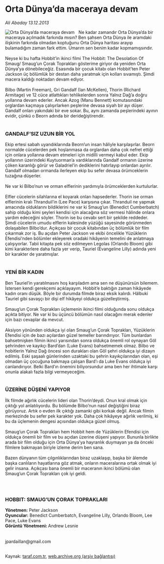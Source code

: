 # Orta Dünya’da maceraya devam

*Ali Abaday 13.12.2013*

<div class="yazi"><img align="left" alt="Orta Dünya’da maceraya devam" border="0" src="http://www.taraf.com.tr/fotoraflar/makaleler/orta-dunya-da-maceraya-devam_3605_orijinal.jpg" style="border-right-width:10px; border-color:#FFFFFF"/>Ne kadar zamandır Orta Dünya’da bir maceraya açılmadık farkında mısın? Ben şahsen Orta Dünya ile aramdaki ilişkinin farkında olmadan koptuğunu Orta Dünya haritası arayıp bulamadığım zaman fark ettim. Umarım sen benim kadar kopmamışsındır.<br/><br/>Neyse ki bu hafta Hobbit’in ikinci filmi The Hobbit: The Desolation Of Smaug/ Smaug’un Çorak Toprakları gösterime giriyor da yeniden Orta Dünya’ya dönebileceğiz. Esasında bir çocuk kitabı olan Hobbit’ten Peter Jackson üç bölümlük bir destan daha yaratmak için kolları sıvamıştı. Şimdi macera kaldığı noktadan devam ediyor.<br/><br/>Bilbo (Martin Freeman), Gri Gandalf (Ian McKellen), Thorin (Richard Armitage) ve 12 cüce atlattıkları tehlikelerden sonra Yalnız Dağ’a doğru yollarına devam ederler. Ancak Azog (Manu Bennett) komutasındaki orglardan kaçmaya çalışırlarken peşlerine devasa siyah bir ayı düşer. Gandalf onları yakındaki bir eve sokar. Bu, aynı zamanda peşlerindeki ayının evidir, çünkü o Beorn adında bir derideğiştirendir.<br/><br/><h3>GANDALF’SIZ UZUN BİR YOL</h3>Ekip ertesi sabah uyandıklarında Beorn’un insan hâliyle karşılaşırlar. Beorn normalde cücelerden pek hoşlanmasa da orglardan daha çok nefret ettiği için onlara yollarına devam etmeleri için midilli vermeyi kabul eder. Ekip yollarının üzerindeki Kuytuorman’a vardıklarında Gandalf ormanın üzerine çöken karanlığı görür ve Galadriel’in dediklerini hatırlayıp onlardan ayrılır. Gandalf olmadan ormanda ilerleyen ekip bu sefer devasa örümceklerin tuzağına düşerler.<br/><br/>Ne var ki Bilbo’nun ve orman elflerinin yardımıyla örümceklerden kurtulurlar.<br/><br/>Elfler cücelerin silahlarına el koyarak onları hapsederler. Thorin ise orman elflerinin kralı Thranduil’in (Lee Pace) karşısına çıkar. Thranduil ne yapmak amacında olduklarını bildiklerini ne var ki Smaug’un (Benedict Cumberbatch) sahip olduğu kimi şeyleri kendisi için alacağına söz vermesi hâlinde onlara yardım edeceğini söyler. Thorin ise bu cevabı sert bir şekilde reddeder. Şimdi cücelerin umudu elflerin kalesinde yüzüğü sayesinde görünmeden dolaşabilen Bilbo’dur. Açıkçası bir çocuk kitabından üç bölümlük bir film çıkarmak zor iş. Bu açıdan Peter Jackson ve ekibi öncelikle Yüzüklerin Efendisi’nden bölümler ekleyerek oradaki hikâyenin temelini de anlatmaya çalışıyorlar. Tabii kitapta pek söz edilmeyen Legolas (Orlando Bloom) gibi kimi karakterlere daha fazla yer verip, Tauriel (Evangeline Lilly) adında yeni bir karakter de yaratmışlar.<br/><br/><h3>YENİ BİR KADIN</h3>Ben Tauriel’in yaratılmasını hoş karşıladım ama sen ne düşünürsün bilemem. İstersen kendi gerekçemi açıklayayım. Hobbit’e baktığın zaman hikâyede kadın oranı düşük. Böyle bir durumda filmde biraz eksik kalırdı. Hâlbuki Tauriel gibi savaşçı bir dişi elf hikâyeyi oldukça güzelleştirmiş.<br/><br/>Smaug’un Çorak Toprakları üçlemenin ikinci filmi olduğunda sonu oldukça açıkta bitiyor. Ne var ki bu üçüncü bölümün nasıl olacağını merak edenler için bazı cevaplar da mevcut.<br/><br/>Aksiyon yönünden oldukça iyi olan Smaug’un Çorak Toprakları, Yüzüklerin Efendisi için de bazı açılardan güzel temeller barındırıyor. Tüm bunlardan bahsetmişken filmin ikinci yarısından sonra oldukça önemli rol oynayan Göl şehrinden ve kayıkçı Bard’dan (Luke Evans) bahsetmemek olmaz. Bilbo ve hobitlerin Yalnız Dağ öncesi son durakları olan Göl şehri oldukça iyi dizayn edilmiş. Eski şaşaalı günlerinden uzaktaki bu şehrin kayıkçılarından olan, eşi olmadan üç çocuğuna bakmaya çalışan Bard’ı da Luke Evans oldukça iyi canlandırıyor. Belki Bard’ın önemini biliyorsundur ama ben her ihtimale karşı onunla alakalı fazla bilgi vermeyeceğim.<br/><br/><h3>ÜZERİNE DÜŞENİ YAPIYOR</h3>İlk filmde ağırlık cücelerin lideri olan Thorin’deydi. Onun kral olmak için çıktığı yol anlatılıyordu. Bu bölümde Bilbo’nun nasıl değiştiğini biraz görüyoruz. Artık o evden ilk çıktığı zamanki gibi korkak değil. Ancak filmin merkezinde bu sefer pek karakter yok. Daha çok hikâyeye ağırlık verilmiş, ki bu da üçlemenin dengesi açısından oldukça güzel olmuş.<br/><br/>Smaug’un Çorak Toprakları hem Hobbit hem de Yüzüklerin Efendisi için oldukça önemli bir film ve bu açıdan üzerine düşeni yapıyor. Bununla birlikte arada bir film olduğu için Orta Dünya’ya hayranlık duymayan ya da önceki filmlere bakmayan biriyle izleme derim ben sana.<br/><br/>Bazen dünyanın tüm çılgınlıklarından biraz uzaklaşıp, başka bir âlemde başka canlıların hayatlarına göz atmak, onların maceralarına ortak olmak iyi gelir insana. Açıkçası bana önemli bir maceranın ikinci bölümü olan Smaug’un Çorak Toprakları çok iyi geldi.<br/><h3><br/></h3><h3>HOBBIT: SMAUG’UN ÇORAK TOPRAKLARI</h3><b>Yönetmen:</b> Peter Jackson<br/><b>Oyuncular:</b> Benedict Cumberbatch, Evangeline Lilly, Orlando Bloom, Lee Pace, Luke Evans<br/><b>Görüntü Yönetmeni: </b>Andrew Lesnie<br/><br/><br/>jpardaillan@gmail.com<br/><br/>
</div>

Kaynak: [taraf.com.tr](http://www.taraf.com.tr:80/ali-abaday/makale-orta-dunya-da-maceraya-devam.htm), [web.archive.org (arşiv bağlantısı)](http://web.archive.org/web/20140118125713/http://www.taraf.com.tr:80/ali-abaday/makale-orta-dunya-da-maceraya-devam.htm)
